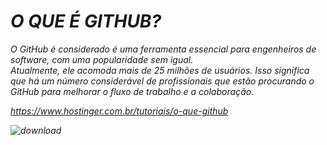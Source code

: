 # <em>O QUE É GITHUB?

<p>O GitHub é considerado é uma ferramenta essencial para engenheiros de software, com uma popularidade sem igual. <br>Atualmente, ele acomoda mais de 25 milhões de usuários. Isso significa que há um número considerável de profissionais que estão procurando o GitHub para melhorar o fluxo de trabalho e a colaboração.</p>

<a>https://www.hostinger.com.br/tutoriais/o-que-github

<src>![download](https://github.com/yuri5252/AVALIA-O/assets/161751118/0d610abf-e0e4-4274-9a28-8c1d1430b50d)

